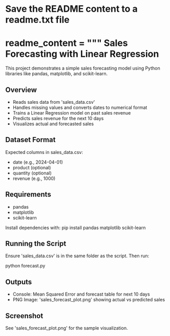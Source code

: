 # Save the README content to a readme.txt file

readme_content = """
Sales Forecasting with Linear Regression
========================================

This project demonstrates a simple sales forecasting model using Python libraries like pandas, matplotlib, and scikit-learn.

Overview
--------
- Reads sales data from 'sales_data.csv'
- Handles missing values and converts dates to numerical format
- Trains a Linear Regression model on past sales revenue
- Predicts sales revenue for the next 10 days
- Visualizes actual and forecasted sales

Dataset Format
--------------
Expected columns in sales_data.csv:
- date (e.g., 2024-04-01)
- product (optional)
- quantity (optional)
- revenue (e.g., 1000)

Requirements
------------
- pandas
- matplotlib
- scikit-learn

Install dependencies with:
pip install pandas matplotlib scikit-learn

Running the Script
------------------
Ensure 'sales_data.csv' is in the same folder as the script. Then run:

python forecast.py

Outputs
-------
- Console: Mean Squared Error and forecast table for next 10 days
- PNG Image: 'sales_forecast_plot.png' showing actual vs predicted sales

Screenshot
----------
See 'sales_forecast_plot.png' for the sample visualization.


